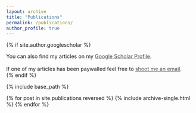 ```yaml
---
layout: archive
title: "Publications"
permalink: /publications/
author_profile: true
---
```


<style>
  a { color: #494e52; }
</style>

{% if site.author.googlescholar %}
  <div class="wordwrap">You can also find my articles on my <a href="{{site.author.googlescholar}}">Google Scholar Profile</a>.<br><br>If one of my articles has been paywalled feel free to <a href="mailto:{{ author.email }}">shoot me an email</a>.</div>
{% endif %}

{% include base_path %}

{% for post in site.publications reversed %}
  {% include archive-single.html %}
{% endfor %}
